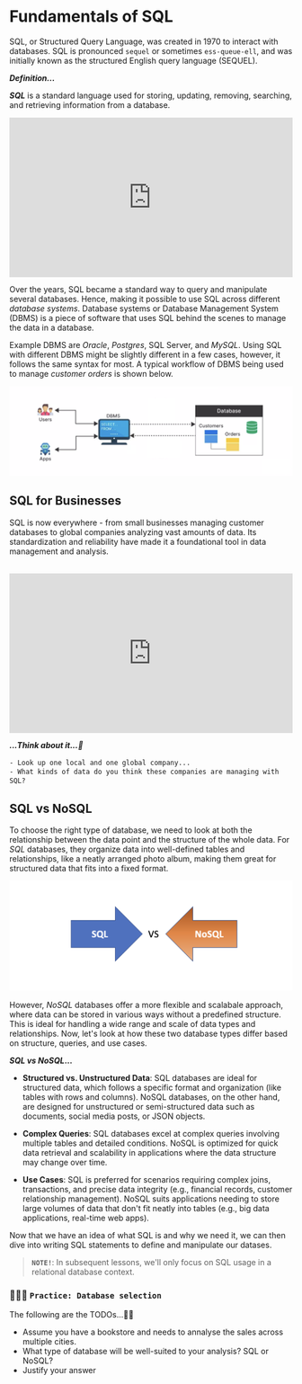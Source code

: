 # Fundamentals of SQL

SQL, or Structured Query Language, was created in 1970 to interact with databases. SQL is pronounced `sequel` or sometimes `ess-queue-ell`, and was initially known as the structured English query language (SEQUEL). 

<aside>

**_Definition..._** 

**_SQL_** is a standard language used for storing, updating, removing, searching, and retrieving information from a database.
</aside>

<div style="position: relative; padding-bottom: 56.25%; height: 0;"><iframe src="https://www.youtube.com/embed/27axs9dO7AE?si=xM1ApBJMh-kSLqmj" title="What are databases" frameborder="0" allow="accelerometer; autoplay; clipboard-write; encrypted-media; gyroscope; picture-in-picture" allowfullscreen style="position: absolute; top: 0; left: 0; width: 100%; height: 100%;"></iframe></div>



Over the years, SQL became a standard way to query and manipulate several databases. Hence, making it possible to use SQL across different _database systems_. Database systems or Database Management System (DBMS) is a piece of software that uses SQL behind the scenes to manage the data in a database.

Example DBMS are _Oracle_, _Postgres_, SQL Server, and _MySQL_. Using SQL with different DBMS might be slightly different in a few cases, however, it follows the same syntax for most. A typical workflow of DBMS being used to manage _customer orders_ is shown below.

<!-- <img src="./databases-and-sql/sql-dbms.jpeg" width="100%" height="250px"> -->

![sql-dbms](./databases-and-sql/sql-dbms.png)

## SQL for Businesses

SQL is now everywhere - from small businesses managing customer databases to global companies analyzing vast amounts of data. Its standardization and reliability have made it a foundational tool in data management and analysis. 

<br>

<div style="position: relative; padding-bottom: 56.25%; height: 0;"><iframe src="https://www.youtube.com/embed/wmiDidBG-yP4?si=Z-nD8ZGZXabOKLqm" title="What are databases" frameborder="0" allow="accelerometer; autoplay; clipboard-write; encrypted-media; gyroscope; picture-in-picture" allowfullscreen style="position: absolute; top: 0; left: 0; width: 100%; height: 100%;"></iframe></div>

<aside>

**_...Think about it...🤔_** 

    - Look up one local and one global company...
    - What kinds of data do you think these companies are managing with SQL?
</aside>

## SQL vs NoSQL
To choose the right type of database, we need to look at both the relationship between the data point and the structure of the whole data. For _SQL_ databases, they organize data into well-defined tables and relationships, like a neatly arranged photo album, making them great for structured data that fits into a fixed format.

![sql-vs-nosql](./databases-and-sql/sql-vs-nosql.png)

However, _NoSQL_ databases offer a more flexible and scalabale approach, where data can be stored in various ways without a predefined structure. This is ideal for handling a wide range and scale of data types and relationships. Now, let's look at how these two database types differ based on structure, queries, and use cases.

<aside>

**_SQL vs NoSQL_...**
- **Structured vs. Unstructured Data**: SQL databases are ideal for structured data, which follows a specific format and organization (like tables with rows and columns). NoSQL databases, on the other hand, are designed for unstructured or semi-structured data such as documents, social media posts, or JSON objects.

- **Complex Queries**: SQL databases excel at complex queries involving multiple tables and detailed conditions. NoSQL is optimized for quick data retrieval and scalability in applications where the data structure may change over time.

- **Use Cases**: SQL is preferred for scenarios requiring complex joins, transactions, and precise data integrity (e.g., financial records, customer relationship management). NoSQL suits applications needing to store large volumes of data that don't fit neatly into tables (e.g., big data applications, real-time web apps).
</aside>

Now that we have an idea of what SQL is and why we need it, we can then dive into writing SQL statements to define and manipulate our datases. 

> **`NOTE!`**: In subsequent lessons, we'll only focus on SQL usage in a relational database context.

<!-- <aside>

**_Chapter summary...✍🏾_**

**_SQL_** is a standard language used for storing, updating, removing, searching, and retrieving information from a database.
</aside> -->
 
</aside>

### 👩🏾‍🎨 **`Practice: Database selection`**
The following are the TODOs...✍🏾

- Assume you have a bookstore and needs to annalyse the sales across multiple cities.
- What type of database will be well-suited to your analysis? SQL or NoSQL?
- Justify your answer



<!-- ### LIVE CLASS
- **Group Discussion**: Assign a few common applications (e.g., online banking, e-commerce websites, social media platforms) and have groups discuss whether they would use SQL or NoSQL to manage the data, encouraging them to justify their choices. -->


